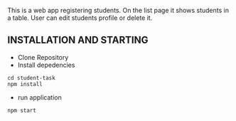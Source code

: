 This is a web app registering students.
On the list page it shows students in a table.
User can edit students profile or delete it.

## INSTALLATION AND STARTING

- Clone Repository
- Install depedencies

```
cd student-task
npm install

```
- run application

```
npm start
```